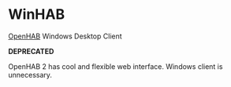 # WinHAB
[OpenHAB](https://github.com/openhab/openhab) Windows Desktop Client

**DEPRECATED**

OpenHAB 2 has cool and flexible web interface. Windows client is unnecessary.
